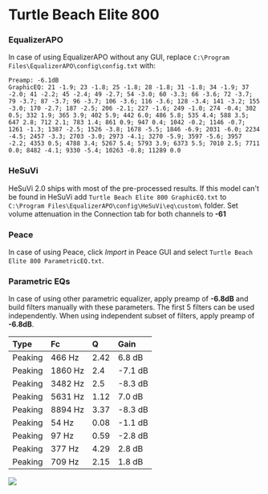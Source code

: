 # Turtle Beach Elite 800

### EqualizerAPO
In case of using EqualizerAPO without any GUI, replace `C:\Program Files\EqualizerAPO\config\config.txt`
with:
```
Preamp: -6.1dB
GraphicEQ: 21 -1.9; 23 -1.8; 25 -1.8; 28 -1.8; 31 -1.8; 34 -1.9; 37 -2.0; 41 -2.2; 45 -2.4; 49 -2.7; 54 -3.0; 60 -3.3; 66 -3.6; 72 -3.7; 79 -3.7; 87 -3.7; 96 -3.7; 106 -3.6; 116 -3.6; 128 -3.4; 141 -3.2; 155 -3.0; 170 -2.7; 187 -2.5; 206 -2.1; 227 -1.6; 249 -1.0; 274 -0.4; 302 0.5; 332 1.9; 365 3.9; 402 5.9; 442 6.0; 486 5.8; 535 4.4; 588 3.5; 647 2.8; 712 2.1; 783 1.4; 861 0.9; 947 0.4; 1042 -0.2; 1146 -0.7; 1261 -1.3; 1387 -2.5; 1526 -3.8; 1678 -5.5; 1846 -6.9; 2031 -6.0; 2234 -4.5; 2457 -3.3; 2703 -3.0; 2973 -4.1; 3270 -5.9; 3597 -5.6; 3957 -2.2; 4353 0.5; 4788 3.4; 5267 5.4; 5793 3.9; 6373 5.5; 7010 2.5; 7711 0.0; 8482 -4.1; 9330 -5.4; 10263 -0.8; 11289 0.0
```

### HeSuVi
HeSuVi 2.0 ships with most of the pre-processed results. If this model can't be found in HeSuVi add
`Turtle Beach Elite 800 GraphicEQ.txt` to `C:\Program Files\EqualizerAPO\config\HeSuVi\eq\custom\` folder.
Set volume attenuation in the Connection tab for both channels to **-61**

### Peace
In case of using Peace, click *Import* in Peace GUI and select `Turtle Beach Elite 800 ParametricEQ.txt`.

### Parametric EQs
In case of using other parametric equalizer, apply preamp of **-6.8dB** and build filters manually
with these parameters. The first 5 filters can be used independently.
When using independent subset of filters, apply preamp of **-6.8dB**.

| Type    | Fc      |    Q | Gain    |
|:--------|:--------|:-----|:--------|
| Peaking | 466 Hz  | 2.42 | 6.8 dB  |
| Peaking | 1860 Hz | 2.4  | -7.1 dB |
| Peaking | 3482 Hz | 2.5  | -8.3 dB |
| Peaking | 5631 Hz | 1.12 | 7.0 dB  |
| Peaking | 8894 Hz | 3.37 | -8.3 dB |
| Peaking | 54 Hz   | 0.08 | -1.1 dB |
| Peaking | 97 Hz   | 0.59 | -2.8 dB |
| Peaking | 377 Hz  | 4.29 | 2.8 dB  |
| Peaking | 709 Hz  | 2.15 | 1.8 dB  |

![](https://raw.githubusercontent.com/jaakkopasanen/AutoEq/master/results/rtings/sbaf-serious/Turtle%20Beach%20Elite%20800/Turtle%20Beach%20Elite%20800.png)